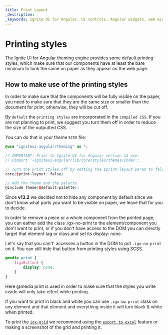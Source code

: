 ```yaml
---
title: Print Layout
_description: 
_keywords: Ignite UI for Angular, UI controls, Angular widgets, web widgets, UI widgets, Angular, Native Angular Components Suite, Native Angular Controls, Native Angular Components Library, printing styles, @media print 
---
```


# Printing styles
<p class="highlight">The Ignite UI for Angular theming engine provides some default printing styles, which make sure that our components have at least the bare minimum to look the same on paper as they appear on the web page.</p>
<div class="divider--half"></div>

## How to make use of the printing styles

In order to make sure that the components will be fully visible on the paper, you need to make sure that they are the same size or smaller than the document for print, otherwise, they will be cut off.

By `default` the `printing styles` are incorporated in the `compiled CSS`.
If you are not planning to print, we suggest you turn them off in order to reduce the size of the outputted CSS.
 
You can do that in your theme `SCSS` file:
```scss
@use "igniteui-angular/theming" as *;

// IMPORTANT: Prior to Ignite UI for Angular version 13 use:
// @import '~igniteui-angular/lib/core/styles/themes/index';

// Turn the print styles off by setting the $print-layout param to false.
core($print-layout: false)

// Add the theme and the palette.
@include theme($default-palette);
```

Since **v13.2** we decided not to hide any component by default since we don't know what parts you want to be visible on paper, we leave that for you to decide.   

In order to remove a piece or a whole component from the printed page, you can eather add the class .igx-no-print to the element/component you don't want to print, or if you don't have access to the DOM you can directly target that element tag or class and set its display: none.

Let's say that you can't' accesses a button in the DOM to put `.igx-no-print` on it.
You can still hide that button from printing styles using SCSS.
```scss
@media print {
    [igxButton] {
        display: none;
    }
}
```

Here @media print is used in order to make sure that the styles you write inside will only take effect while printing.

If you want to print in black and white you can use `.igx-bw-print` class on any element and that element and everything inside it will turn black & white when printed.

To print the [`igx-grid`](../../grid/grid.md) we recommend using the [`export to excel`](../../grid/export-excel.md) feature or making a screenshot of the grid and printing it.
